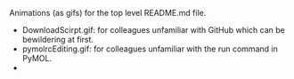 Animations (as gifs) for the top level README.md file. 

- DownloadScirpt.gif: for colleagues unfamiliar with GitHub which can be bewildering at first. 
- pymolrcEditing.gif: for colleagues unfamiliar with the run command in PyMOL.
-


